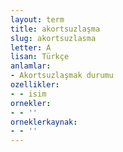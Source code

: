 ```yaml
---
layout: term
title: akortsuzlaşma
slug: akortsuzlasma
letter: A
lisan: Türkçe
anlamlar:
- Akortsuzlaşmak durumu
ozellikler:
- - isim
ornekler:
- - ''
orneklerkaynak:
- - ''
---
```

